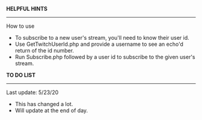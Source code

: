 **HELPFUL HINTS**
* * *
How to use
- To subscribe to a new user's stream, you'll need to know their user id.
- Use GetTwitchUserId.php and provide a username to see an echo'd return of the id number.
- Run Subscribe.php followed by a user id to subscribe to the given user's stream.

**TO DO LIST**
* * *
Last update: 5/23/20
- This has changed a lot.
- Will update at the end of day.


 

